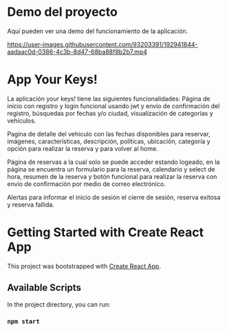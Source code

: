 

# Demo del proyecto

Aquí pueden ver una demo del funcionamiento de la aplicación.


https://user-images.githubusercontent.com/93203391/192941844-aadaac0d-0386-4c3b-8d47-68ba88f8b2b7.mp4

# App Your Keys!

La aplicación your keys! tiene las siguientes funcionalidades:
Página de inicio con registro y login funcional usando jwt y envío de confirmación del registro, búsquedas por fechas y/o ciudad, visualización de categorías y vehículos.

Pagina de detalle del vehículo con las fechas disponibles para reservar, imágenes, características, descripción, políticas, ubicación, categoría y opción para realizar la reserva y para volver al home.

Página de reservas a la cual solo se puede acceder estando logeado, en la página se encuentra un formulario para la reserva, calendario y select de hora, resumen de la reserva y botón funcional para realizar la reserva con envío de confirmación por medio de correo electrónico. 

Alertas para informar el inicio de sesión el cierre de sesión, reserva exitosa y reserva fallida.

# Getting Started with Create React App

This project was bootstrapped with [Create React App](https://github.com/facebook/create-react-app).

## Available Scripts

In the project directory, you can run:

### `npm start`


